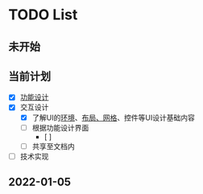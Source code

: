 # TODO List

## 未开始

## 当前计划

- [x] [功能设计](./功能设计/)
- [x] 交互设计
  - [x] 了解UI的[环境](../../../阅读笔记/Material%20Design/Environment.md)、[布局、网格](../../../阅读笔记/Material%20Design/Layout.md)、控件等UI设计基础内容
  - [ ] 根据功能设计界面
    - [ ] 
  - [ ] 共享至文档内
- [ ] 技术实现

## 2022-01-05


